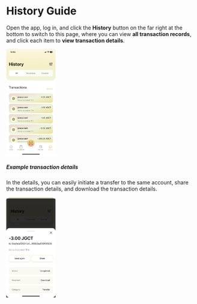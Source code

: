 # History Guide
Open the app, log in, and click the **History** button on the far right at the bottom to switch to this page, where you can view **all transaction records**, and click each item to **view transaction details**.

<img src="media/1141686035191_.pic_hd.jpg" width="26%">

##### Example transaction details
In the details, you can easily initiate a transfer to the same account, share the transaction details, and download the transaction details.

<img src="media/1151686035192_.pic.jpg" width="26%">

